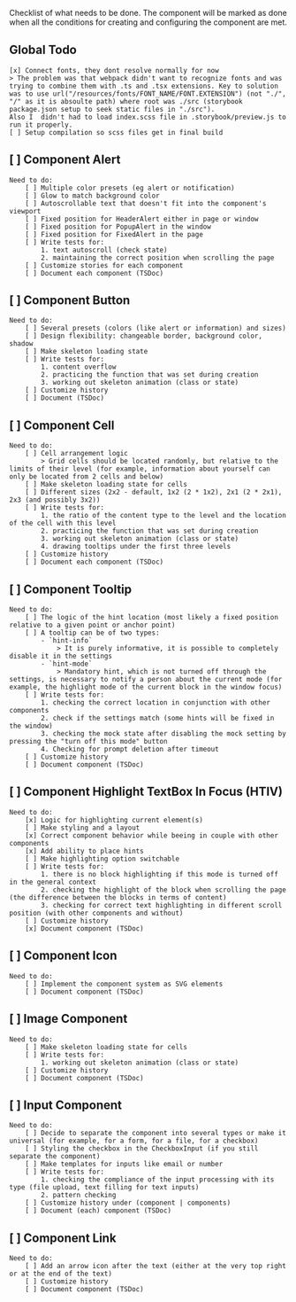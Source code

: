 Checklist of what needs to be done.
The component will be marked as done when all the conditions for creating and configuring the component are met.

## Global Todo

    [x] Connect fonts, they dont resolve normally for now
    > The problem was that webpack didn't want to recognize fonts and was trying to combine them with .ts and .tsx extensions. Key to solution was to use url("/resources/fonts/FONT_NAME/FONT.EXTENSION") (not "./", "/" as it is absoulte path) where root was ./src (storybook package.json setup to seek static files in "./src").
    Also I  didn't had to load index.scss file in .storybook/preview.js to run it properly.
    [ ] Setup compilation so scss files get in final build

## [ ] Component Alert

    Need to do:
        [ ] Multiple color presets (eg alert or notification)
        [ ] Glow to match background color
        [ ] Autoscrollable text that doesn't fit into the component's viewport
        [ ] Fixed position for HeaderAlert either in page or window
        [ ] Fixed position for PopupAlert in the window
        [ ] Fixed position for FixedAlert in the page
        [ ] Write tests for:
            1. text autoscroll (check state)
            2. maintaining the correct position when scrolling the page
        [ ] Customize stories for each component
        [ ] Document each component (TSDoc)

## [ ] Component Button

    Need to do:
        [ ] Several presets (colors (like alert or information) and sizes)
        [ ] Design flexibility: changeable border, background color, shadow
        [ ] Make skeleton loading state
        [ ] Write tests for:
            1. content overflow
            2. practicing the function that was set during creation
            3. working out skeleton animation (class or state)
        [ ] Customize history
        [ ] Document (TSDoc)

## [ ] Component Cell

    Need to do:
        [ ] Cell arrangement logic
            > Grid cells should be located randomly, but relative to the limits of their level (for example, information about yourself can only be located from 2 cells and below)
        [ ] Make skeleton loading state for cells
        [ ] Different sizes (2x2 - default, 1x2 (2 * 1x2), 2x1 (2 * 2x1), 2x3 (and possibly 3x2))
        [ ] Write tests for:
            1. the ratio of the content type to the level and the location of the cell with this level
            2. practicing the function that was set during creation
            3. working out skeleton animation (class or state)
            4. drawing tooltips under the first three levels
        [ ] Customize history
        [ ] Document each component (TSDoc)

## [ ] Component Tooltip

    Need to do:
        [ ] The logic of the hint location (most likely a fixed position relative to a given point or anchor point)
        [ ] A tooltip can be of two types:
            - `hint-info`
                > It is purely informative, it is possible to completely disable it in the settings
            - `hint-mode`
                > Mandatory hint, which is not turned off through the settings, is necessary to notify a person about the current mode (for example, the highlight mode of the current block in the window focus)
        [ ] Write tests for:
            1. checking the correct location in conjunction with other components
            2. check if the settings match (some hints will be fixed in the window)
            3. checking the mock state after disabling the mock setting by pressing the "turn off this mode" button
            4. Checking for prompt deletion after timeout
        [ ] Customize history
        [ ] Document component (TSDoc)

## [ ] Component Highlight TextBox In Focus (HTIV)

    Need to do:
        [x] Logic for highlighting current element(s)
        [ ] Make styling and a layout
        [x] Correct component behavior while beeing in couple with other components
        [x] Add ability to place hints
        [ ] Make highlighting option switchable
        [ ] Write tests for:
            1. there is no block highlighting if this mode is turned off in the general context
            2. checking the highlight of the block when scrolling the page (the difference between the blocks in terms of content)
            3. checking for correct text highlighting in different scroll position (with other components and without)
        [ ] Customize history
        [x] Document component (TSDoc)

## [ ] Component Icon

    Need to do:
        [ ] Implement the component system as SVG elements
        [ ] Document component (TSDoc)

## [ ] Image Component

    Need to do:
        [ ] Make skeleton loading state for cells
        [ ] Write tests for:
            1. working out skeleton animation (class or state)
        [ ] Customize history
        [ ] Document component (TSDoc)

## [ ] Input Component

    Need to do:
        [ ] Decide to separate the component into several types or make it universal (for example, for a form, for a file, for a checkbox)
        [ ] Styling the checkbox in the CheckboxInput (if you still separate the component)
        [ ] Make templates for inputs like email or number
        [ ] Write tests for:
            1. checking the compliance of the input processing with its type (file upload, text filling for text inputs)
            2. pattern checking
        [ ] Customize history under (component | components)
        [ ] Document (each) component (TSDoc)

## [ ] Component Link

    Need to do:
        [ ] Add an arrow icon after the text (either at the very top right or at the end of the text)
        [ ] Customize history
        [ ] Document component (TSDoc)
